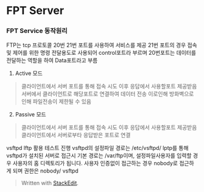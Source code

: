# FPT Server

### FPT Service 동작원리
FTP는 tcp 프로토콜 20번 21번 포트를 사용하여 서비스를 제공
21번 포트의 경우 접속 및 제어를 위한 명령 전달용도로 사용되어 control포트라 부르며
20번포트는 데이터를 전달하는 역할을 하여 Data포트라고 부름

1. Active 모드
> 클라이언트에서 서버 포트를 통해 접속 시도 이후 응답에서 사용할포트 제공받음
	서버에서 클라이언트로 해당포트로 연결하여 데이터 전송
	이로인해 방화벽으로인해 파일전송이 제한될 수 있음
2. Passive 모드
> 클라이언트에서 서버 포트를 통해 접속 시도 이후 응답에서 사용할포트 제공받음
	클라이언트에서 서버로부타 응답받은 포트로 연결

vsftpd lftp 활용 테스트 진행
vsftpd의 설정파일 경로는 /etc/vsftpd/
lptp를 통해 vsftpd가 설치된 서버로 접근시 기본 경로는 /var/ftp이며, 설정파일사용자를 입력할 경우 사용자의 홈 디렉토리가 됩니다.
사용자 인증없이 접근하는 경우 nobody로 접근하게 되며 권한은 nobody/
vsftpd 

> Written with [StackEdit](https://stackedit.io/).
<!--stackedit_data:
eyJoaXN0b3J5IjpbLTEyNTcwOTQzMDMsLTE0NDg0Mzc2NzFdfQ
==
-->